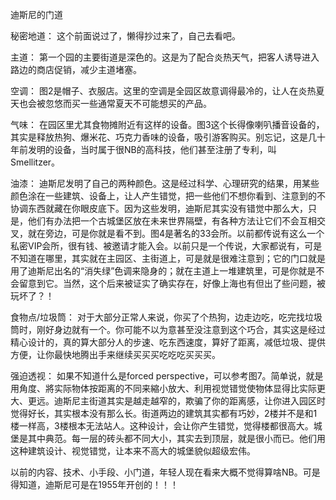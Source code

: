 迪斯尼的门道

秘密地道：
这个前面说过了，懒得抄过来了，自己去看吧。

主道：
第一个园的主要街道是深色的。这是为了配合炎热天气，把客人诱导进入路边的商店促销，减少主道堵塞。

空调：
图2是帽子、衣服店。这里的空调是全园区故意调得最冷的，让人在炎热夏天也会被忽悠而买一些通常夏天不可能想买的产品。

气味：
在园区里尤其食物摊附近有这样的设备。图3这个长得像喇叭播音设备的，其实是释放热狗、爆米花、巧克力香味的设备，吸引游客购买。别忘记，这是几十年前发明的设备，当时属于很NB的高科技，他们甚至注册了专利，叫Smellitzer。

油漆：
迪斯尼发明了自己的两种颜色。这是经过科学、心理研究的结果，用某些颜色涂在一些建筑、设备上，让人产生错觉，把一些他们不想你看到、注意到的不协调东西就藏在你眼皮底下。因为这些发明，迪斯尼其实没有错觉中那么大，只是，他们有办法把一个古城堡区放在未来世界隔壁，有各种方法让它们不会互相交叉，就在旁边，可是你就是看不到。图4是著名的33会所。以前都传说有这么一个私密VIP会所，很有钱、被邀请才能入会。以前只是一个传说，大家都说有，可是不知道在哪里，其实就在主园区、主街道上，可是就是很难注意到；它的门口就是用了迪斯尼出名的“消失绿”色调来隐身的；就在主道上一堆建筑里，可是你就是不会留意到它。当然，这个后来被证实了确实存在，好像上海也有但出了些问题，被玩坏了？！

食物点/垃圾筒：
对于大部分正常人来说，你买了个热狗，边走边吃，吃完找垃圾筒时，刚好身边就有一个。你可能不以为意甚至没注意到这个巧合，其实这是经过精心设计的，真的算大部分人的步速、吃东西速度，算好了距离，减低垃圾、提供方便，让你最快地腾出手来继续买买买吃吃吃买买买。

强迫透视：
如果不知道什么是forced perspective，可以参考图7。简单说，就是用角度、將实际物体按距离的不同来縮小放大、利用视觉错觉使物体显得比实际更大、更远。迪斯尼主街道其实是越走越窄的，欺骗了你的距离感，让你进入园区时觉得好长，其实根本没有那么长。街道两边的建筑其实都有巧妙，2楼并不是和1楼一样高，3楼根本无法站人。这种设计，会让你产生错觉，觉得楼都很高大。城堡是其中典范。每一层的砖头都不同大小，其实去到顶层，就是很小而已。他们用这种建筑设计、视觉错觉，让本来不高大的城堡貌似超级宏伟。

以前的内容、技术、小手段、小门道，年轻人现在看来大概不觉得算啥NB。可是得知道，迪斯尼可是在1955年开创的！！！

